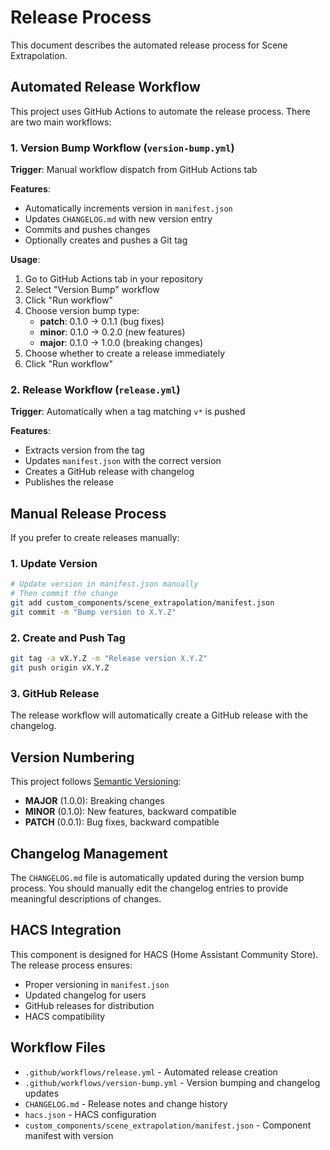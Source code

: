 # Release Process

This document describes the automated release process for Scene Extrapolation.

## Automated Release Workflow

This project uses GitHub Actions to automate the release process. There are two main workflows:

### 1. Version Bump Workflow (`version-bump.yml`)

**Trigger**: Manual workflow dispatch from GitHub Actions tab

**Features**:

- Automatically increments version in `manifest.json`
- Updates `CHANGELOG.md` with new version entry
- Commits and pushes changes
- Optionally creates and pushes a Git tag

**Usage**:

1. Go to GitHub Actions tab in your repository
2. Select "Version Bump" workflow
3. Click "Run workflow"
4. Choose version bump type:
   - **patch**: 0.1.0 → 0.1.1 (bug fixes)
   - **minor**: 0.1.0 → 0.2.0 (new features)
   - **major**: 0.1.0 → 1.0.0 (breaking changes)
5. Choose whether to create a release immediately
6. Click "Run workflow"

### 2. Release Workflow (`release.yml`)

**Trigger**: Automatically when a tag matching `v*` is pushed

**Features**:

- Extracts version from the tag
- Updates `manifest.json` with the correct version
- Creates a GitHub release with changelog
- Publishes the release

## Manual Release Process

If you prefer to create releases manually:

### 1. Update Version

```bash
# Update version in manifest.json manually
# Then commit the change
git add custom_components/scene_extrapolation/manifest.json
git commit -m "Bump version to X.Y.Z"
```

### 2. Create and Push Tag

```bash
git tag -a vX.Y.Z -m "Release version X.Y.Z"
git push origin vX.Y.Z
```

### 3. GitHub Release

The release workflow will automatically create a GitHub release with the changelog.

## Version Numbering

This project follows [Semantic Versioning](https://semver.org/):

- **MAJOR** (1.0.0): Breaking changes
- **MINOR** (0.1.0): New features, backward compatible
- **PATCH** (0.0.1): Bug fixes, backward compatible

## Changelog Management

The `CHANGELOG.md` file is automatically updated during the version bump process. You should manually edit the changelog entries to provide meaningful descriptions of changes.

## HACS Integration

This component is designed for HACS (Home Assistant Community Store). The release process ensures:

- Proper versioning in `manifest.json`
- Updated changelog for users
- GitHub releases for distribution
- HACS compatibility

## Workflow Files

- `.github/workflows/release.yml` - Automated release creation
- `.github/workflows/version-bump.yml` - Version bumping and changelog updates
- `CHANGELOG.md` - Release notes and change history
- `hacs.json` - HACS configuration
- `custom_components/scene_extrapolation/manifest.json` - Component manifest with version
